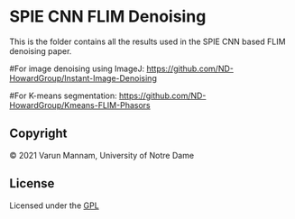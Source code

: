 # SPIE CNN FLIM Denoising
This is the folder contains all the results used in the SPIE CNN based FLIM denoising paper.

#For image denoising using ImageJ: 
https://github.com/ND-HowardGroup/Instant-Image-Denoising

#For K-means segmentation: 
https://github.com/ND-HowardGroup/Kmeans-FLIM-Phasors


## **Copyright**

© 2021 Varun Mannam, University of Notre Dame  

## **License**

Licensed under the [GPL](https://github.com/ND-HowardGroup/SPIE-CNN-FLIM-Denoising/blob/main/LICENSE)
